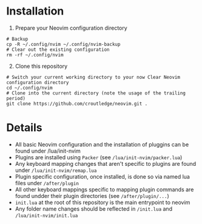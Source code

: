 # Installation

1. Prepare your Neovim configuration directory 
```shell
# Backup
cp -R ~/.config/nvim ~/.config/nvim-backup
# Clear out the existing configuration
rm -rf ~/.config/nvim
```
2. Clone this repository 
```shell
# Switch your current working directory to your now Clear Neovim configuration directory
cd ~/.config/nvim
# Clone into the current directory (note the usage of the trailing period)
git clone https://github.com/croutledge/neovim.git . 
```
 
# Details

* All basic Neovim configuration and the installation of pluggins can be found under /lua/init-nvim
* Plugins are installed using `Packer` (see `/lua/init-nvim/packer.lua`)
* Any keyboard mapping changes that aren't specific to plugins are found under `/lua/init-nvim/remap.lua`
* Plugin specific configuration, once installed, is done so via named lua files under `/after/plugin`
* All other keyboard mappings specific to mapping plugin commands are found undder their plugin directories (see `/after/plugin/...`)
* `init.lua` at the root of this repository is the main entrypoint to neovim
* Any folder name changes should be reflected in `/init.lua` and `/lua/init-nvim/init.lua`
